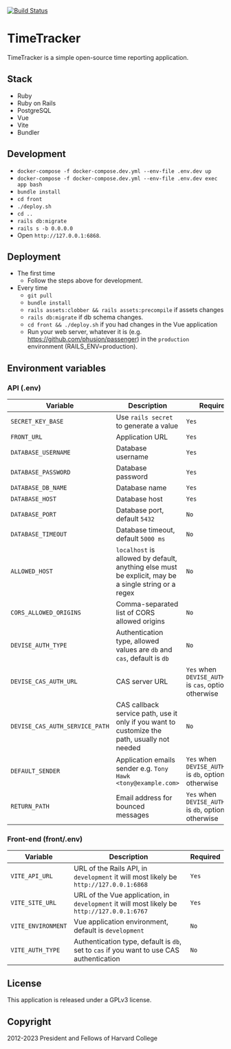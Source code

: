 [![Build Status](https://circleci.com/gh/berkmancenter/timetracker.svg?style=shield)](https://circleci.com/gh/berkmancenter/timetracker)

# TimeTracker

TimeTracker is a simple open-source time reporting application.

## Stack
* Ruby
* Ruby on Rails
* PostgreSQL
* Vue
* Vite
* Bundler

## Development

* `docker-compose -f docker-compose.dev.yml --env-file .env.dev up`
* `docker-compose -f docker-compose.dev.yml --env-file .env.dev exec app bash`
* `bundle install`
* `cd front`
* `./deploy.sh`
* `cd ..`
* `rails db:migrate`
* `rails s -b 0.0.0.0`
* Open `http://127.0.0.1:6868`.

## Deployment

* The first time
  * Follow the steps above for development.
* Every time
  * `git pull`
  * `bundle install`
  * `rails assets:clobber && rails assets:precompile` if assets changes
  * `rails db:migrate` if db schema changes.
  * `cd front && ./deploy.sh` if you had changes in the Vue application
  * Run your web server, whatever it is (e.g. https://github.com/phusion/passenger) in the `production` environment (RAILS_ENV=production).

## Environment variables

### API (.env)

| Variable    | Description | Required |
| ----------- | ----------- | -------- |
| `SECRET_KEY_BASE` | Use `rails secret` to generate a value | `Yes` |
| `FRONT_URL` | Application URL | `Yes` |
| `DATABASE_USERNAME` | Database username | `Yes` |
| `DATABASE_PASSWORD` | Database password | `Yes` |
| `DATABASE_DB_NAME` | Database name | `Yes` |
| `DATABASE_HOST` | Database host | `Yes` |
| `DATABASE_PORT` | Database port, default `5432` | `No` |
| `DATABASE_TIMEOUT` | Database timeout, default `5000 ms` | `No` |
| `ALLOWED_HOST` | `localhost` is allowed by default, anything else must be explicit, may be a single string or a regex | `No` |
| `CORS_ALLOWED_ORIGINS` | Comma-separated list of CORS allowed origins | `No`
| `DEVISE_AUTH_TYPE` | Authentication type, allowed values are `db` and `cas`, default is `db` | `No` |
| `DEVISE_CAS_AUTH_URL` | CAS server URL | `Yes` when `DEVISE_AUTH_TYPE` is `cas`, optional otherwise |
| `DEVISE_CAS_AUTH_SERVICE_PATH` | CAS callback service path, use it only if you want to customize the path, usually not needed | `No` |
| `DEFAULT_SENDER` | Application emails sender e.g. `Tony Hawk <tony@example.com>` | `Yes` when `DEVISE_AUTH_TYPE` is `db`, optional otherwise |
| `RETURN_PATH` | Email address for bounced messages | `Yes` when `DEVISE_AUTH_TYPE` is `db`, optional otherwise |

### Front-end (front/.env)

| Variable    | Description | Required |
| ----------- | ----------- | -------- |
| `VITE_API_URL` | URL of the Rails API, in `development` it will most likely be `http://127.0.0.1:6868` | `Yes` |
| `VITE_SITE_URL` | URL of the Vue application, in `development` it will most likely be `http://127.0.0.1:6767` | `Yes` |
| `VITE_ENVIRONMENT` | Vue application environment, default is `development` | `No` |
| `VITE_AUTH_TYPE` | Authentication type, default is `db`, set to `cas` if you want to use CAS authentication | `No` |

## License

This application is released under a GPLv3 license.

## Copyright

2012-2023 President and Fellows of Harvard College
